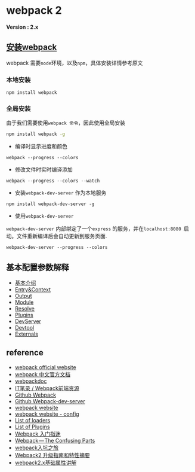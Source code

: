 # webpack 2

**Version : 2.x**

## [安装webpack](https://webpack.js.org/guides/installation/)

webpack 需要`node`环境，以及`npm`，具体安装详情参考原文  

### 本地安装

```shell
npm install webpack
```

### 全局安装

由于我们需要使用`webpack 命令`，因此使用全局安装

```bash
npm install webpack -g
```

* 编译时显示进度和颜色

```
webpack --progress --colors
```

* 修改文件时实时编译添加

```
webpack --progress --colors --watch
```

* 安装`webpack-dev-server` 作为本地服务

```
npm install webpack-dev-server -g
```

* 使用`webpack-dev-server` 

`webpack-dev-server` 内部绑定了一个`express` 的服务，并在`localhost:8080 `启动。文件重新编译后会自动更新到服务页面.

```
webpack-dev-server --progress --colors
```

## 基本配置参数解释

- [基本介绍](docs/Introduction.md)
- [Entry&Context](docs/Entry&Context.md)
- [Output](docs/Output.md)
- [Module](docs/Module.md)
- [Resolve](docs/Resolve.md)
- [Plugins](docs/Plugins.md)
- [DevServer](docs/DevServer.md)
- [Devtool](docs/Devtool.md)
- [Externals](docs/Externals.md)

## reference

- [webpack official website](https://webpack.js.org/)  
- [webpack 中文官方文档](https://doc.webpack-china.org/)  
- [webpackdoc](http://webpackdoc.com/usage.html)  
- [IT笔录 / Webpack前端资源](http://itbilu.com/nodejs/npm/Vy6BnJkY-.html)   
- [Github Webpack](https://github.com/webpack/webpack)   
- [Github Webpack-dev-server](https://github.com/webpack/webpack-dev-server)   
- [webpack website](http://webpack.github.io/docs/)   
- [webpack website - config](http://webpack.github.io/docs/configuration.html)    
- [List of loaders](https://webpack.github.io/docs/list-of-loaders.html)    
- [List of Plugins](http://webpack.github.io/docs/list-of-plugins.html)    
- [Webpack 入门指迷](https://segmentfault.com/a/1190000002551952)   
- [Webpack — The Confusing Parts](https://medium.com/@rajaraodv/webpack-the-confusing-parts-58712f8fcad9#.f0cdf0reg)  
- [webpack入坑之旅](http://blog.guowenfh.com/2016/03/24/vue-webpack-01-base/)
- [Webpack2 升级指南和特性摘要](https://segmentfault.com/a/1190000008181955)
- [webpack2.x基础属性讲解](http://www.bubuko.com/infodetail-2007986.html)